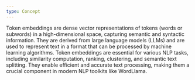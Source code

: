 ```yaml
---
type: Concept
---
```


Token embeddings are dense vector representations of tokens (words or subwords) in a high-dimensional space, capturing semantic and syntactic information. They are derived from large language models (LLMs) and are used to represent text in a format that can be processed by machine learning algorithms. Token embeddings are essential for various NLP tasks, including similarity computation, ranking, clustering, and semantic text splitting. They enable efficient and accurate text processing, making them a crucial component in modern NLP toolkits like WordLlama.